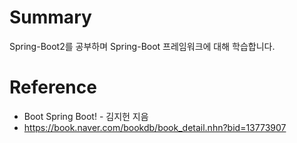 # Summary 

Spring-Boot2를 공부하며 Spring-Boot 프레임워크에 대해 학습합니다. 


# Reference
- Boot Spring Boot! - 김지헌 지음
- https://book.naver.com/bookdb/book_detail.nhn?bid=13773907